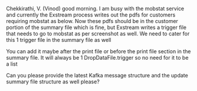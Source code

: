 Chekkirathi, V. (Vinod) good morning.  I am busy with the mobstat service and currently the Exstream process writes out the pdfs for customers requiring mobstat as below.  Now these pdfs should be in the customer portion of the summary file which is fine, but Exstream writes a trigger file that needs to go to mobstat as per screenshot as well.  We need to cater for this 1 trigger file in the summary file as well
 
 
You can add it maybe after the print file or before the print file section in the summary file.  It will always be 1 DropDataFile.trigger so no need for it to be a list
 
Can you please provide the latest Kafka message structure and the update summary file structure as well please?
 
